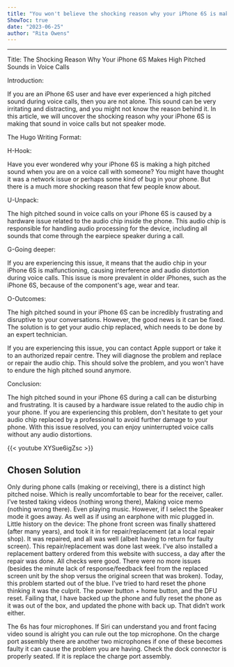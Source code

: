 ```yaml
---
title: "You won't believe the shocking reason why your iPhone 6S is making a high pitched sound in voice calls but not speaker mode!"
ShowToc: true 
date: "2023-06-25"
author: "Rita Owens"
---
```

*****
Title: The Shocking Reason Why Your iPhone 6S Makes High Pitched Sounds in Voice Calls 

Introduction: 

If you are an iPhone 6S user and have ever experienced a high pitched sound during voice calls, then you are not alone. This sound can be very irritating and distracting, and you might not know the reason behind it. In this article, we will uncover the shocking reason why your iPhone 6S is making that sound in voice calls but not speaker mode.

The Hugo Writing Format: 

H-Hook: 

Have you ever wondered why your iPhone 6S is making a high pitched sound when you are on a voice call with someone? You might have thought it was a network issue or perhaps some kind of bug in your phone. But there is a much more shocking reason that few people know about.

U-Unpack: 

The high pitched sound in voice calls on your iPhone 6S is caused by a hardware issue related to the audio chip inside the phone. This audio chip is responsible for handling audio processing for the device, including all sounds that come through the earpiece speaker during a call.

G-Going deeper: 

If you are experiencing this issue, it means that the audio chip in your iPhone 6S is malfunctioning, causing interference and audio distortion during voice calls. This issue is more prevalent in older iPhones, such as the iPhone 6S, because of the component's age, wear and tear.

O-Outcomes: 

The high pitched sound in your iPhone 6S can be incredibly frustrating and disruptive to your conversations. However, the good news is it can be fixed. The solution is to get your audio chip replaced, which needs to be done by an expert technician.

If you are experiencing this issue, you can contact Apple support or take it to an authorized repair centre. They will diagnose the problem and replace or repair the audio chip. This should solve the problem, and you won't have to endure the high pitched sound anymore.

Conclusion: 

The high pitched sound in your iPhone 6S during a call can be disturbing and frustrating. It is caused by a hardware issue related to the audio chip in your phone. If you are experiencing this problem, don't hesitate to get your audio chip replaced by a professional to avoid further damage to your phone. With this issue resolved, you can enjoy uninterrupted voice calls without any audio distortions.

{{< youtube XYSue6igZsc >}} 



## Chosen Solution
 Only during phone calls (making or receiving), there is a distinct high pitched noise.  Which is really uncomfortable to bear for the receiver, caller.
I’ve tested taking videos (nothing wrong there), Making voice memo (nothing wrong there).  Even playing music.
However, if I select the Speaker mode it goes away.  As well as if using an earphone with mic plugged in.
Little history on the device:
The phone front screen was finally shattered (after many years), and took it in for repair/replacement (at a local repair shop).   It was repaired, and all was well (albeit having to return for faulty screen).   This repair/replacement was done last week.
I’ve also installed a replacement battery ordered from this website with success, a day after the repair was done.  All checks were good.  There were no more issues (besides the minute lack of response/feedback feel  from the replaced screen unit by the shop versus the original screen that was broken).
Today, this problem started out of the blue.
I’ve tried to hard reset the phone thinking it was the culprit.  The power button + home button, and the DFU reset.  Failing that, I have backed up the phone and fully reset the phone as it was out of the box, and updated the phone with back up.  That didn’t work either.

 The 6s has four microphones. If Siri can understand you and front facing video sound is alright you can rule out the top microphone. On the charge port assembly there are another two microphones if one of these becomes faulty it can cause the problem you are having. Check the dock connector is properly seated. If it is replace the charge port assembly.




